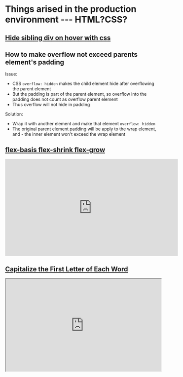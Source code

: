 # Things arised in the production environment --- HTML?CSS?

## [Hide sibling div on hover with css](https://stackoverflow.com/questions/38084539/hide-sibling-div-on-hover-with-css-only)

## How to make overflow not exceed parents element's padding

Issue:

- CSS `overflow: hidden` makes the child element hide after overflowing the parent element
- But the padding is part of the parent element, so overflow into the padding does not count as overflow parent element
- Thus overflow will not hide in padding

Solution:

- Wrap it with another element and make that element `overflow: hidden`
- The original parent element padding will be apply to the wrap element, and - the inner element won't exceed the wrap element

## [flex-basis flex-shrink flex-grow](https://www.youtube.com/embed/LVLmX-fx09w)

<iframe width="560" height="315" src="https://www.youtube.com/embed/LVLmX-fx09w" title="YouTube video player" frameborder="0" allow="accelerometer; autoplay; clipboard-write; encrypted-media; gyroscope; picture-in-picture" allowfullscreen></iframe>

## [Capitalize the First Letter of Each Word](https://www.freecodecamp.org/news/how-to-capitalize-words-in-javascript/)

<iframe
  src="https://www.freecodecamp.org/news/how-to-capitalize-words-in-javascript/"
  style="width:100%; height:300px;"
></iframe>

